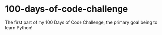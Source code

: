 # 100-days-of-code-challenge
The first part of my 100 Days of Code Challenge, the primary goal being to learn Python!
